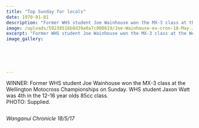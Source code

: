 ```yaml
---
title: "Top Sunday for locals"
date: 1970-01-01
description: "Former WHS student Joe Wainhouse won the MX-3 class at the Wellington Motocross Championships on Sunday..."
image: /uploads/59238516b8d39a0a7c000619/Joe-Wainhouse-ex-cron-18-May.JPG
excerpt: "Former WHS student Joe Wainhouse won the MX-3 class at the Wellington Motocross Championships on Sunday."
image_gallery:
    
    
    
    
    
---
```


<p>WINNER: Former WHS student Joe Wainhouse won the MX-3 class at the Wellington Motocross Championships on Sunday. WHS student Jaxon Watt was 4th in the 12-16 year olds 85cc class.<br />PHOTO: Supplied.</p>
<p><img src="/uploads/59238530b8d39a0a7c00061b/Joe-Wainhouse-ex-cron-writing.JPG" alt="" /></p>
<p><em>Wanganui Chronicle 18/5/17</em></p>

